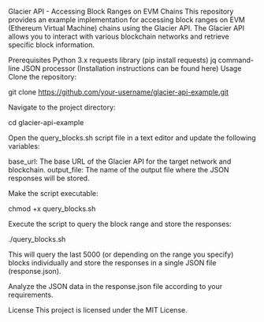 Glacier API - Accessing Block Ranges on EVM Chains
This repository provides an example implementation for accessing block ranges on EVM (Ethereum Virtual Machine) chains using the Glacier API. The Glacier API allows you to interact with various blockchain networks and retrieve specific block information.

Prerequisites
Python 3.x
requests library (pip install requests)
jq command-line JSON processor (Installation instructions can be found here)
Usage
Clone the repository:

git clone https://github.com/your-username/glacier-api-example.git

Navigate to the project directory:

cd glacier-api-example

Open the query_blocks.sh script file in a text editor and update the following variables:

base_url: The base URL of the Glacier API for the target network and blockchain.
output_file: The name of the output file where the JSON responses will be stored.

Make the script executable:

chmod +x query_blocks.sh

Execute the script to query the block range and store the responses:

./query_blocks.sh

This will query the last 5000 (or depending on the range you specify) blocks individually and store the responses in a single JSON file (response.json).

Analyze the JSON data in the response.json file according to your requirements.

License
This project is licensed under the MIT License.

